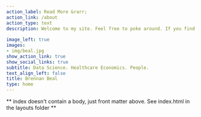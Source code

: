 ```yaml
---
action_label: Read More &rarr;
action_link: /about
action_type: text
description: Welcome to my site. Feel free to poke around. If you find something interesting, don't hesitate to reach out. Let's build something together!
  
image_left: true
images:
- img/beal.jpg
show_action_link: true
show_social_links: true
subtitle: Data Science. Healthcare Economics. People.
text_align_left: false
title: Brennan Beal 
type: home
---
```


** index doesn't contain a body, just front matter above.
See index.html in the layouts folder **
